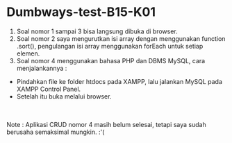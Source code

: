 # Dumbways-test-B15-K01

1. Soal nomor 1 sampai 3 bisa langsung dibuka di browser.<br>
2. Soal nomor 2 saya mengurutkan isi array dengan menggunakan function .sort(), pengulangan isi array menggunakan forEach untuk setiap elemen.
3. Soal nomor 4 menggunakan bahasa PHP dan DBMS MySQL, cara menjalankannya : <br>
- Pindahkan file ke folder htdocs pada XAMPP, lalu jalankan MySQL pada XAMPP Control Panel.
- Setelah itu buka melalui browser.
<br>
<br>
Note : Aplikasi CRUD nomor 4 masih belum selesai, tetapi saya sudah berusaha semaksimal mungkin. :'(
